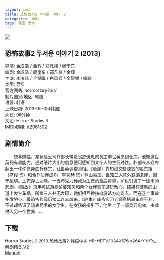 ```yaml
---
layout: post
title: 恐怖故事2 무서운 이야기 2
categories: 电影
tags: 韩国 恐怖
---
```


[![](http://i13.tietuku.cn/fa20db486a1ec343t.jpg)](http://i13.tietuku.cn/fa20db486a1ec343.jpg)

## 恐怖故事2 무서운 이야기 2 (2013)
导演: 金成浩 / 金辉 / 郑凡植 / 闵奎东  
编剧: 金成浩 / 闵奎东 / 郑凡植 / 金辉  
主演: 李洙赫 / 金瑟祺 / 白珍熙 / 金智媛 / 盛骏  
类型: 恐怖  
官方网站: horrorstory2.kr/  
制片国家/地区: 韩国  
语言: 韩语  
上映日期: 2013-06-05(韩国)  
片长: 96分钟  
又名: Horror Stories II  
IMDb链接: [tt2961802](http://www.imdb.com/title/tt2961802)

## 剧情简介
　　夜幕降临，某保险公司朴部长带着劣迹斑斑的员工李世英来到仓库。他知道世英拥有超能力，通过纸片大小的信息便可感知到某个人的生死过往。朴部长从仓库翻出一件件诡异曲折卷宗，让世英调查真相。《悬崖》靠短线交易赚钱的赵东旭（盛俊 饰）和合作伙伴成均（李秀赫 饰）登山减压，谁知二人意外跌落悬崖，困于绝境。生死存亡之际，一支巧克力棒成为生还的最后希望，却也引发了一连串的悲剧。《事故》录用考试落榜的姜知恩和两个女伴驾车游玩散心，结果在漆黑的山道上发生车祸。所幸三人并无大碍，她们相互搀扶向旅馆方向走去。而在这个事故多发地带，最恐怖的经历接二连三袭来。《逃生》废柴实习老师高柄晨出师不利，不过却结识了热衷咒术的女学生。在女孩的指引下，他坐上了一部灵异电梯，由此进入另一个世界……

## 下载
Horror Stories.2.2013.恐怖故事2.韩语中字.HR-HDTV.1024X576.x264-YYeTs_韩剧精灵.V2  
[Magnet](magnet:?xt=urn:btih:B133CE9FB8A53A94E0810484978F6176062BFCB0)
